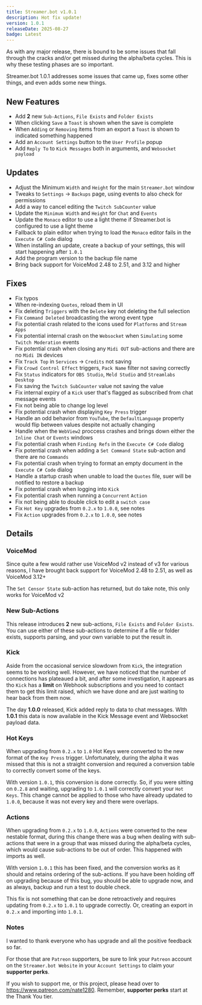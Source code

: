 ```yaml
---
title: Streamer.bot v1.0.1
description: Hot fix update!
version: 1.0.1
releaseDate: 2025-08-27
badge: Latest
---
```


As with any major release, there is bound to be some issues that fall through the cracks and/or get missed during the alpha/beta cycles.  This is why these testing phases are so important.

Streamer.bot 1.0.1 addresses some issues that came up, fixes some other things, and even adds some new things.

## New Features
* Add **2** new `Sub-Actions`, `File Exists` and `Folder Exists`
* When clicking `Save` a `Toast` is shown when the save is complete
* When `Adding` or `Removing` items from an export a `Toast` is shown to indicated something happened
* Add an `Account Settings` button to the `User Profile` popup
* Add `Reply To` to `Kick Messages` both in arguments, and `Websocket payload`

## Updates
* Adjust the Minimum `Width` and `Height` for the main `Streamer.bot` window
* Tweaks to `Settings` -> `Backups` page, using events to also check for permissions
* Add a way to cancel editing the `Twitch SubCounter` value
* Update the `Minimum Width` and `Height` for `Chat` and `Events`
* Update the `Monaco` editor to use a light theme if Streamer.bot is configured to use a light theme
* Fallback to plain editor when trying to load the `Monaco` editor fails in the `Execute C# Code` dialog
* When installing an update, create a backup of your settings, this will start happening after `1.0.1`
* Add the program version to the backup file name
* Bring back support for VoiceMod 2.48 to 2.51, and 3.12 and higher

## Fixes
* Fix typos
* When re-indexing `Quotes`, reload them in UI
* Fix deleting `Triggers` with the `Delete` key not deleting the full selection
* Fix `Command Deleted` broadcasting the wrong event type
* Fix potential crash related to the icons used for `Platforms` and `Stream Apps`
* Fix potential internal crash on the `Websocket` when `Simulating` some `Twitch Moderation` events
* Fix potential crash when closing any `Midi OUT` sub-actions and there are no `Midi IN` devices
* Fix `Track Top` in `Services` -> `Credits` not saving
* Fix `Crowd Control Effect` triggers, `Pack Name` filter not saving correctly
* Fix `Status` indicators for `OBS Studio`, `Meld Studio` and `Streamlabs Desktop`
* Fix saving the `Twitch SubCounter` value not saving the value
* Fix internal expiry of a `Kick` user that's flagged as subscribed from chat message events
* Fix not being able to change log level
* Fix potential crash when displaying `Key Press` trigger
* Handle an odd behavior from `YouTube`, the `DefaultLanguage` property would flip between values despite not actually changing
* Handle when the `WebView2` proccess crashes and brings down either the `Inline Chat` or `Events` windows
* Fix potential crash when `Finding Refs` in the `Execute C# Code` dialog
* Fix potential crash when adding a `Set Command State` sub-action and there are no `Commands`
* Fix potential crash when trying to format an empty document in the `Execute C# Code` dialog
* Handle a startup crash when unable to load the `Quotes` file, suer will be notified to restore a backup
* Fix potential crash when logging into `Kick`
* Fix potential crash when running a `Concurrent` `Action`
* Fix not being able to double click to edit a `switch case`
* Fix `Hot Key` upgrades from `0.2.x` to `1.0.0`, see notes
* Fix `Action` upgrades from `0.2.x` to `1.0.0`, see notes

## Details
### VoiceMod
Since quite a few would rather use VoiceMod v2 instead of v3 for various reasons, I have brought back support for VoiceMod 2.48 to 2.51, as well as VoiceMod 3.12+

The `Set Censor State` sub-action has returned, but do take note, this only works for VoiceMod v2
### New Sub-Actions
This release introduces **2** new sub-actions, `File Exists` and `Folder Exists`. You can use either of these sub-actions to determine if a file or folder exists, supports parsing, and your own variable to put the result in.
### Kick
Aside from the occasional service slowdown from `Kick`, the integration seems to be working well.  However, we have noticed that the number of connections has plateaued a bit, and after some investigation, it appears as tho `Kick` has a **limit** on Webhook subscriptions and you need to contact them to get this limit raised, which we have done and are just waiting to hear back from them now.

The day **1.0.0** released, Kick added reply to data to chat messages.  WIth **1.0.1** this data is now available in the Kick Message event and Websocket payload data.
### Hot Keys
When upgrading from `0.2.x` to `1.0` Hot Keys were converted to the new format of the `Key Press` trigger.  Unfortunately, during the alpha it was missed that this is not a straight conversion and required a conversion table to correctly convert some of the keys.

With version `1.0.1`, this conversion is done correctly.  So, if you were sitting on `0.2.8` and waiting, upgrading to `1.0.1` will correctly convert your `Hot Keys`. This change cannot be applied to those who have already updated to `1.0.0`, because it was not every key and there were overlaps.
### Actions
When upgrading from `0.2.x` to `1.0.0`, `Actions` were converted to the new nestable format, during this change there was a bug when dealing with sub-actions that were in a group that was missed during the alpha/beta cycles, which would cause sub-actions to be out of order.  This happened with imports as well.

With version `1.0.1` this has been fixed, and the conversion works as it should and retains ordering of the sub-actions.  If you have been holding off on upgrading because of this bug, you should be able to upgrade now, and as always, backup and run a test to double check.

This fix is not something that can be done retroactively and requires updating from `0.2.x` to `1.0.1` to upgrade correctly.  Or, creating an export in `0.2.x` and importing into `1.0.1`.
### Notes
I wanted to thank everyone who has upgrade and all the positive feedback so far.

For those that are `Patreon` supporters, be sure to link your `Patreon` account on the `Streamer.bot Website` in your `Account Settings` to claim your **supporter perks**.

If you wish to support me, or this project, please head over to https://www.patreon.com/nate1280. Remember, **supporter perks** start at the Thank You tier.
